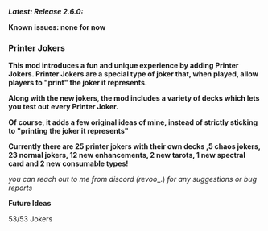 
***Latest: Release 2.6.0:***

**Known issues: none for now**

### **Printer Jokers**

**This mod introduces a fun and unique experience by adding Printer Jokers. Printer Jokers are a special type of joker that, when played, allow players to "print" the joker it represents.**

**Along with the new jokers, the mod includes a variety of decks which lets you test out every Printer Joker.**

**Of course, it adds a few original ideas of mine, instead of strictly sticking to "printing the joker it represents"**


**Currently there are 25 printer jokers with their own decks ,5 chaos jokers, 23 normal jokers, 12 new enhancements, 2 new tarots, 1 new spectral card and 2 new consumable types!**



_you can reach out to me from discord (revoo__.) _for any suggestions or bug reports_


**Future Ideas**

53/53 Jokers
